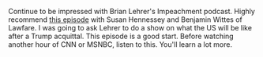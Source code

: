 Continue to be impressed with Brian Lehrer's Impeachment podcast. Highly recommend <a href="https://www.wnycstudios.org/podcasts/impeachment-daily-podcast/episodes/ben-wittes">this episode</a> with Susan Hennessey and Benjamin Wittes of Lawfare. I was going to ask Lehrer to do a show on what the US will be like after a Trump acquittal. This episode is a good start. Before watching another hour of CNN or MSNBC, listen to this. You'll learn a lot more. 
